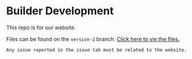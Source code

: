 # Builder Development
This repo is for our website.

Files can be found on the `version-2` branch. [Click here to vie the files.](https://github.com/builderdevelopment/bdevweb/tree/version-2)

`Any issue reported in the issue tab must be related to the website.`
